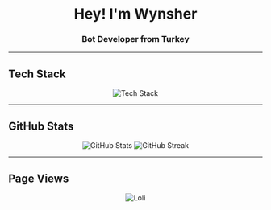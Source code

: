 <h1 align="center">Hey! I'm Wynsher</h1>
<h3 align="center">Bot Developer from Turkey</h3>

---

## Tech Stack  
<p align="center">
  <img src="https://skillicons.dev/icons?i=js,html,css,python,nodejs,vscode,git,github,powershell,roblox" alt="Tech Stack" />
</p>

---

## GitHub Stats  
<p align="center">
  <img src="https://github-readme-stats.vercel.app/api?username=wynsher&show_icons=true&theme=tokyonight&hide_border=true" alt="GitHub Stats" />
  <img src="https://github-readme-streak-stats.herokuapp.com/?user=wynsher&theme=tokyonight&hide_border=true" alt="GitHub Streak" />
</p>

---

## Page Views  
<p align="center">
  <img src="https://count.getloli.com/get/@wynsher?theme=moebooru&size=250" alt="Loli" />
</p>

